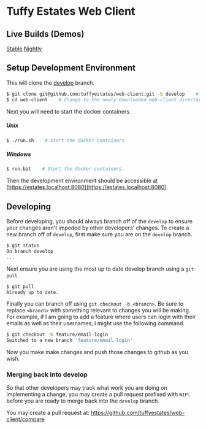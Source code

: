 # Tuffy Estates Web Client

## Live Builds (Demos)
[Stable](https://tuffyestates.netlify.com)
[Nightly](https://dev--tuffyestates.netlify.com)

## Setup Development Environment
This will clone the [develop](https://github.com/tuffyestates/web-client/tree/develop) branch.
```sh
$ git clone git@github.com:tuffyestates/web-client.git -b develop    # Download the source
$ cd web-client    # Change to the newly downloaded web-client directory
```

Next you will need to start the docker containers.

##### Unix
```sh
$ ./run.sh    # Start the docker containers
```

##### Windows
```sh
$ run.bat    # Start the docker containers
```

Then the development environment should be accessible at [https://estates.localhost:8080](https://estates.localhost:8080).

## Developing

Before developing, you should always branch off of the `develop` to ensure your changes aren't impeded by other developers' changes. To create a new branch off of `develop`, first make sure you are on the `develop` branch.

```sh
$ git status
On branch develop
...
```

Next ensure you are using the most up to date develop branch using a `git pull`.

```sh
$ git pull
Already up to date.
```

Finally you can branch off using `git checkout -b <branch>`. Be sure to replace `<branch>` with something relevant to changes you will be making. For example, if I am going to add a feature where users can login with their emails as well as their usernames, I might use the following command.

```sh
$ git checkout -b feature/email-login
Switched to a new branch 'feature/email-login'
```

Now you make make changes and push those changes to github as you wish.

### Merging back into develop

So that other developers may track what work you are doing on implementing a change, you may create a pull request prefixed with `WIP: ` before you are ready to merge back into the `develop` branch.

You may create a pull request at: https://github.com/tuffyestates/web-client/compare
